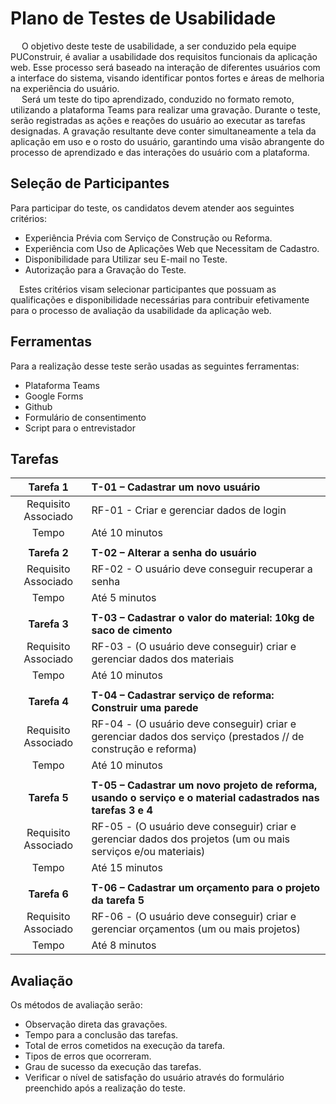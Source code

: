 # Plano de Testes de Usabilidade

&emsp; O objetivo deste teste de usabilidade, a ser conduzido pela equipe PUConstruir, é avaliar a usabilidade dos requisitos funcionais da aplicação web. Esse processo será baseado na interação de diferentes usuários com a interface do sistema, visando identificar pontos fortes e áreas de melhoria na experiência do usuário.<br>
&emsp; Será um teste do tipo aprendizado, conduzido no formato remoto, utilizando a plataforma Teams para realizar uma gravação. Durante o teste, serão registradas as ações e reações do usuário ao executar as tarefas designadas. A gravação resultante deve conter simultaneamente a tela da aplicação em uso e o rosto do usuário, garantindo uma visão abrangente do processo de aprendizado e das interações do usuário com a plataforma.

## Seleção de Participantes
Para participar do teste, os candidatos devem atender aos seguintes critérios:

- Experiência Prévia com Serviço de Construção ou Reforma.
- Experiência com Uso de Aplicações Web que Necessitam de Cadastro.
- Disponibilidade para Utilizar seu E-mail no Teste.
- Autorização para a Gravação do Teste.

&emsp;Estes critérios visam selecionar participantes que possuam as qualificações e disponibilidade necessárias para contribuir efetivamente para o processo de avaliação da usabilidade da aplicação web.
## Ferramentas
Para a realização desse teste serão usadas as seguintes ferramentas:
 
- Plataforma Teams
- Google Forms
- Github
- Formulário de consentimento
- Script para o entrevistador

## Tarefas

| **Tarefa 1** 	| **T-01 – Cadastrar um novo usuário** 	|
|:---:	|:---	|
|	Requisito Associado 	| RF-01 - Criar e gerenciar dados de login |
| Tempo	| Até 10 minutos |
|  	|  	|
| **Tarefa 2** 	| **T-02 – Alterar a senha do usuário** 	|
|	Requisito Associado 	|RF-02 - O usuário deve conseguir recuperar a senha |
| Tempo	| Até 5 minutos |
|  	|  	|
| **Tarefa 3** 	| **T-03 – Cadastrar o valor do material: 10kg de saco de cimento** 	|
|	Requisito Associado 	| RF-03 - (O usuário deve conseguir) criar e gerenciar dados dos materiais |
| Tempo	| Até 10 minutos |
|  	|  	|
| **Tarefa 4** 	| **T-04 – Cadastrar serviço de reforma: Construir uma parede** 	|
|	Requisito Associado 	| RF-04 - (O usuário deve conseguir) criar e gerenciar dados dos serviço (prestados // de construção e reforma) |
| Tempo	| Até 10 minutos |
|  	|  	|
| **Tarefa 5** 	| **T-05 – Cadastrar um novo projeto de reforma, usando o serviço e o material cadastrados nas tarefas 3 e 4** 	|
|	Requisito Associado 	| RF-05 - (O usuário deve conseguir) criar e gerenciar dados dos projetos (um ou mais serviços e/ou materiais) |
| Tempo	| Até 15 minutos |
|  	|  	|
| **Tarefa 6** 	| **T-06 – Cadastrar um orçamento para o projeto da tarefa 5** 	|
|	Requisito Associado 	| RF-06 - (O usuário deve conseguir) criar e gerenciar orçamentos (um ou mais projetos) |
| Tempo	| Até 8 minutos |

## Avaliação

Os métodos de avaliação serão:
- Observação direta das gravações.
- Tempo para a conclusão das tarefas.
- Total de erros cometidos na execução da tarefa.
- Tipos de erros que ocorreram.
- Grau de sucesso da execução das tarefas.
- Verificar o nível de satisfação do usuário através do formulário preenchido após a realização do teste.
